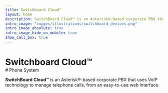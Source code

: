 ```yaml
---
title: Switchboard Cloud™
layout: home
description: SwitchBoard Cloud™ is an Asterisk®-based corporate PBX that can fulfill a company's phone system needs from an easy-to-use web interface.
intro_image: "images/illustrations/switchboard_devices.png"
intro_image_absolute: true
intro_image_hide_on_mobile: true
show_call_box: true
---
```


<h1 style="width: 100%; margin-bottom: auto;"> Switchboard Cloud™ </h1>
# Phone System

**SwitchBoard Cloud™** is an Asterisk®-based corporate PBX that uses VoIP technology to manage telephone calls, from an easy-to-use web interface.